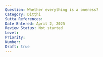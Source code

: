 ```yaml
---
Question: Whether everything is a oneness?
Category: Diṭṭhi
Sutta References:
Date Entered: April 2, 2025
Review Status: Not started
Level: 
Priority: 
Number: 
Draft: true
---
```


